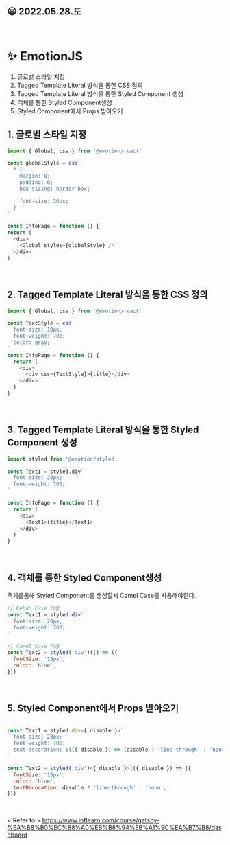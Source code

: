 ## 😀 2022.05.28.토

<br/>

# ✨ EmotionJS

1. 글로벌 스타일 지정
2. Tagged Template Literal 방식을 통한 CSS 정의
3. Tagged Template Literal 방식을 통한 Styled Component 생성
4. 객체를 통한 Styled Component생성
5. Styled Component에서 Props 받아오기

## 1. 글로벌 스타일 지정

```js
import { Global, css } from '@emotion/react'

const globalStyle = css`
  * {
    margin: 0;
    padding: 0;
    box-sizing: border-box;

    font-size: 20px;
  }
`

const InfoPage = function () {
return (
  <div>
    <Global styles={globalStyle} />
  </div>
)
```

<br>

## 2. Tagged Template Literal 방식을 통한 CSS 정의

```js
import { Global, css } from '@emotion/react'

const TextStyle = css`
  font-size: 18px;
  font-weight: 700;
  color: gray;
`
const InfoPage = function () {
  return (
    <div>
      <div css={TextStyle}>{title}</div>
    </div>
  )
}

```

<br>

## 3. Tagged Template Literal 방식을 통한 Styled Component 생성

```js
import styled from '@emotion/styled'

const Text1 = styled.div`
  font-size: 20px;
  font-weight: 700;
`

const InfoPage = function () {
  return (
    <div>
      <Text1>{title}</Text1>
    </div>
  )
}
```

<br>

## 4. 객체를 통한 Styled Component생성

객체를통해 Styled Component를 생성할시 Camel Case를 사용해야한다.

```js
// Kebab Case 적용
const Text1 = styled.div`
  font-size: 20px;
  font-weight: 700;
`

// Camel Case 적용
const Text2 = styled('div')(() => ({
  fontSize: '15px',
  color: 'blue',
}))
```

<br>

## 5. Styled Component에서 Props 받아오기

```js

const Text1 = styled.div<{ disable }>`
  font-size: 20px;
  font-weight: 700;
  text-decoration: ${({ disable }) => (disable ? 'line-through' : 'none')};
`

const Text2 = styled('div')<{ disable }>(({ disable }) => ({
  fontSize: '15px',
  color: 'blue',
  textDecoration: disable ? 'line-through' : 'none',
}))

```

<br>



< Refer to >
https://www.inflearn.com/course/gatsby-%EA%B8%B0%EC%88%A0%EB%B8%94%EB%A1%9C%EA%B7%B8/dashboard